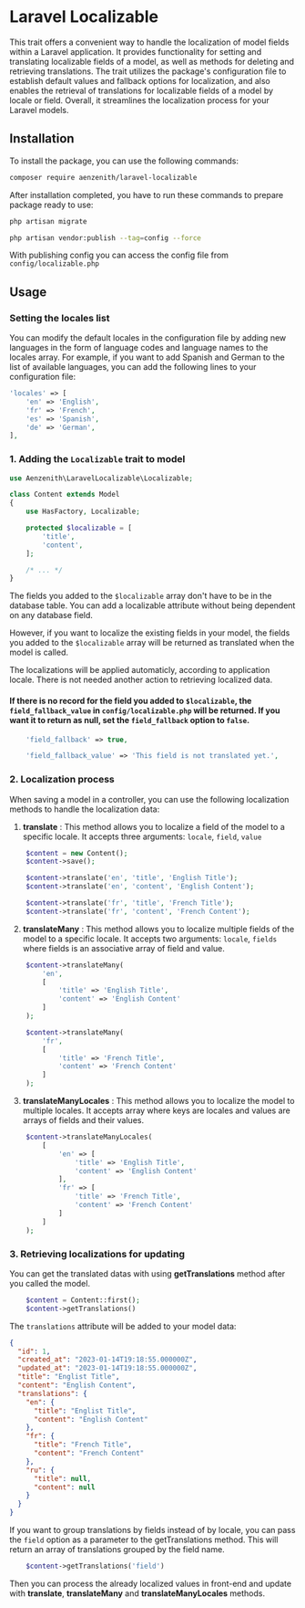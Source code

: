 # Laravel Localizable

This trait offers a convenient way to handle the localization of model fields within a Laravel application. It provides functionality for setting and translating localizable fields of a model, as well as methods for deleting and retrieving translations. The trait utilizes the package's configuration file to establish default values and fallback options for localization, and also enables the retrieval of translations for localizable fields of a model by locale or field. Overall, it streamlines the localization process for your Laravel models.

## Installation

To install the package, you can use the following commands:

```bash
composer require aenzenith/laravel-localizable

```

After installation completed, you have to run these commands to prepare package ready to use:

```bash
php artisan migrate

php artisan vendor:publish --tag=config --force
```

With publishing config you can access the config file from `config/localizable.php`

## Usage

### Setting the locales list

You can modify the default locales in the configuration file by adding new languages in the form of language codes and language names to the locales array. For example, if you want to add Spanish and German to the list of available languages, you can add the following lines to your configuration file:

```php
'locales' => [
    'en' => 'English',
    'fr' => 'French',
    'es' => 'Spanish',
    'de' => 'German',
],
```

### 1. Adding the `Localizable` trait to model

```php
use Aenzenith\LaravelLocalizable\Localizable;

class Content extends Model
{
    use HasFactory, Localizable;

    protected $localizable = [
        'title',
        'content',
    ];

    /* ... */
}

```

The fields you added to the `$localizable` array don't have to be in the database table. You can add a localizable attribute without being dependent on any database field.

However, if you want to localize the existing fields in your model,
the fields you added to the `$localizable` array will be returned as
translated when the model is called.

The localizations will be applied automaticly, according to application locale. There is not needed another action to retrieving localized data.

#### If there is no record for the field you added to `$localizable`, the `field_fallback_value` in `config/localizable.php` will be returned. If you want it to return as null, set the `field_fallback` option to `false`.

```php
    'field_fallback' => true,

    'field_fallback_value' => 'This field is not translated yet.',
```

### 2. Localization process

When saving a model in a controller, you can use the following localization methods to handle the localization data:

1. **translate** : This method allows you to localize a field of the model to a specific locale. It accepts three arguments: `locale`, `field`, `value`

```php
    $content = new Content();
    $content->save();

    $content->translate('en', 'title', 'English Title');
    $content->translate('en', 'content', 'English Content');

    $content->translate('fr', 'title', 'French Title');
    $content->translate('fr', 'content', 'French Content');
```

2. **translateMany** : This method allows you to localize multiple fields of the model to a specific locale. It accepts two arguments: `locale`, `fields` where fields is an associative array of field and value.

```php
    $content->translateMany(
        'en',
        [
            'title' => 'English Title',
            'content' => 'English Content'
        ]
    );

    $content->translateMany(
        'fr',
        [
            'title' => 'French Title',
            'content' => 'French Content'
        ]
    );
```

3. **translateManyLocales** : This method allows you to localize the model to multiple locales. It accepts array where keys are locales and values are arrays of fields and their values.

```php
    $content->translateManyLocales(
        [
            'en' => [
                'title' => 'English Title',
                'content' => 'English Content'
            ],
            'fr' => [
                'title' => 'French Title',
                'content' => 'French Content'
            ]
        ]
    );
```

### 3. Retrieving localizations for updating

You can get the translated datas with using **getTranslations** method after you called the model.

```php
    $content = Content::first();
    $content->getTranslations()
```

The `translations` attribute will be added to your model data:

```json
{
  "id": 1,
  "created_at": "2023-01-14T19:18:55.000000Z",
  "updated_at": "2023-01-14T19:18:55.000000Z",
  "title": "Englist Title",
  "content": "English Content",
  "translations": {
    "en": {
      "title": "Englist Title",
      "content": "English Content"
    },
    "fr": {
      "title": "French Title",
      "content": "French Content"
    },
    "ru": {
      "title": null,
      "content": null
    }
  }
}
```

If you want to group translations by fields instead of by locale, you can pass the `field` option as a parameter to the getTranslations method. This will return an array of translations grouped by the field name.

```php
    $content->getTranslations('field')
```

Then you can process the already localized values in front-end and update with **translate**, **translateMany** and **translateManyLocales** methods.
